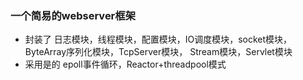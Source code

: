 ### 一个简易的webserver框架
- 封装了 日志模块，线程模块，配置模块，IO调度模块，socket模块，ByteArray序列化模块，TcpServer模块， Stream模块，Servlet模块
- 采用是的 epoll事件循环，Reactor+threadpool模式